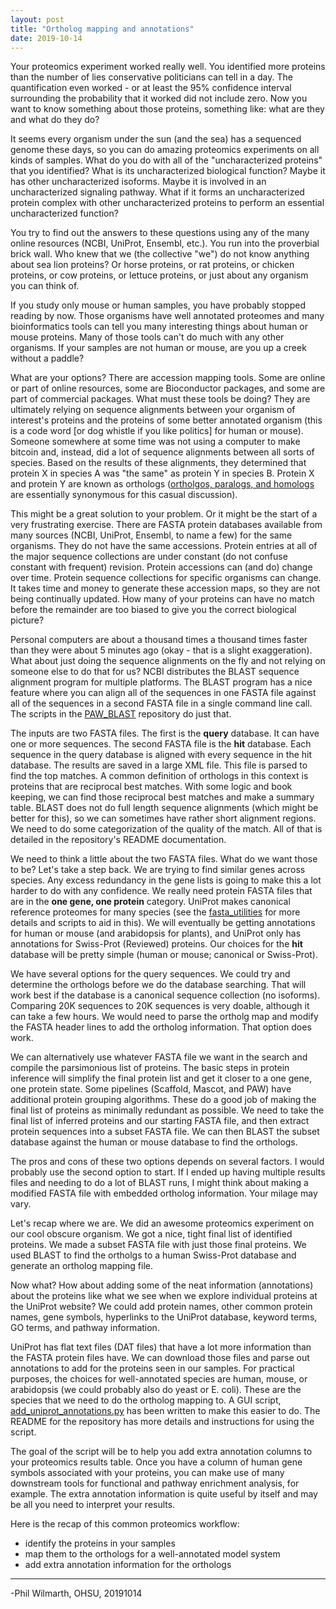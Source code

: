 ```yaml
---
layout: post
title: "Ortholog mapping and annotations"
date: 2019-10-14
---
```


Your proteomics experiment worked really well. You identified more proteins than the number of lies conservative politicians can tell in a day. The quantification even worked - or at least the 95% confidence interval surrounding the probability that it worked did not include zero. Now you want to know something about those proteins, something like: what are they and what do they do?

It seems every organism under the sun (and the sea) has a sequenced genome these days, so you can do amazing proteomics experiments on all kinds of samples. What do you do with all of the "uncharacterized proteins" that you identified? What is its uncharacterized biological function? Maybe it has other uncharacterized isoforms. Maybe it is involved in an uncharacterized signaling pathway. What if it forms an uncharacterized protein complex with other uncharacterized proteins to perform an essential uncharacterized function?

You try to find out the answers to these questions using any of the many online resources (NCBI, UniProt, Ensembl, etc.). You run into the proverbial brick wall. Who knew that we (the collective "we") do not know anything about sea lion proteins? Or horse proteins, or rat proteins, or chicken proteins, or cow proteins, or lettuce proteins, or just about any organism you can think of.

If you study only mouse or human samples, you have probably stopped reading by now. Those organisms have well annotated proteomes and many bioinformatics tools can tell you many interesting things about human or mouse proteins. Many of those tools can't do much with any other organisms. If your samples are not human or mouse, are you up a creek without a paddle?

What are your options? There are accession mapping tools. Some are online or part of online resources, some are Bioconductor packages, and some are part of commercial packages. What must these tools be doing? They are ultimately relying on sequence alignments between your organism of interest's proteins and the proteins of some better annotated organism (this is a code word [or dog whistle if you like politics] for human or mouse). Someone somewhere at some time was not using a computer to make bitcoin and, instead, did a lot of sequence alignments between all sorts of species. Based on the results of these alignments, they determined that protein X in species A was "the same" as protein Y in species B. Protein X and protein Y are known as orthologs ([ortholgos, paralogs, and homologs](https://biology.stackexchange.com/questions/4962/what-is-the-difference-between-orthologs-paralogs-and-homologs) are essentially synonymous for this casual discussion).

This might be a great solution to your problem. Or it might be the start of a very frustrating exercise. There are FASTA protein databases available from many sources (NCBI, UniProt, Ensembl, to name a few) for the same organisms. They do not have the same accessions. Protein entries at all of the major sequence collections are under constant (do not confuse constant with frequent) revision. Protein accessions can (and do) change over time. Protein sequence collections for specific organisms can change. It takes time and money to generate these accession maps, so they are not being continually updated. How many of your proteins can have no match before the remainder are too biased to give you the correct biological picture?

Personal computers are about a thousand times a thousand times faster than they were about 5 minutes ago (okay - that is a slight exaggeration). What about just doing the sequence alignments on the fly and not relying on someone else to do that for us? NCBI distributes the BLAST sequence alignment program for multiple platforms. The BLAST program has a nice feature where you can align all of the sequences in one FASTA file against all of the sequences in a second FASTA file in a single command line call. The scripts in the [PAW_BLAST](https://github.com/pwilmart/PAW_BLAST) repository do just that.

The inputs are two FASTA files. The first is the **query** database. It can have one or more sequences. The second FASTA file is the **hit** database. Each sequence in the query database is aligned with every sequence in the hit database. The results are saved in a large XML file. This file is parsed to find the top matches. A common definition of orthologs in this context is proteins that are reciprocal best matches. With some logic and book keeping, we can find those reciprocal best matches and make a summary table. BLAST does not do full length sequence alignments (which might be better for this), so we can sometimes have rather short alignment regions. We need to do some categorization of the quality of the match. All of that is detailed in the repository's README documentation.

We need to think a little about the two FASTA files. What do we want those to be? Let's take a step back. We are trying to find similar genes across species. Any excess redundancy in the gene lists is going to make this a lot harder to do with any confidence. We really need protein FASTA files that are in the **one gene, one protein** category. UniProt makes canonical reference proteomes for many species (see the [fasta_utilities](https://github.com/pwilmart/fasta_utilities) for more details and scripts to aid in this). We will eventually be getting annotations for human or mouse (and arabidopsis for plants), and UniProt only has annotations for Swiss-Prot (Reviewed) proteins. Our choices for the **hit** database will be pretty simple (human or mouse; canonical or Swiss-Prot).

We have several options for the query sequences. We could try and determine the orthologs before we do the database searching. That will work best if the database is a canonical sequence collection (no isoforms). Comparing 20K sequences to 20K sequences is very doable, although it can take a few hours. We would need to parse the ortholg map and modify the FASTA header lines to add the ortholog information. That option does work.

We can alternatively use whatever FASTA file we want in the search and compile the parsimonious list of proteins. The basic steps in protein inference will simplify the final protein list and get it closer to a one gene, one protein state. Some pipelines (Scaffold, Mascot, and PAW) have additional protein grouping algorithms. These do a good job of making the final list of proteins as minimally redundant as possible. We need to take the final list of inferred proteins and our starting FASTA file, and then extract protein sequences into a subset FASTA file. We can then BLAST the subset database against the human or mouse database to find the orthologs.

The pros and cons of these two options depends on several factors. I would probably use the second option to start. If I ended up having multiple results files and needing to do a lot of BLAST runs, I might think about making a modified FASTA file with embedded ortholog information. Your milage may vary.

Let's recap where we are. We did an awesome proteomics experiment on our cool obscure organism. We got a nice, tight final list of identified proteins. We made a subset FASTA file with just those final proteins. We used BLAST to find the ortholgs to a human Swiss-Prot database and generate an ortholog mapping file.

Now what? How about adding some of the neat information (annotations) about the proteins like what we see when we explore individual proteins at the UniProt website? We could add protein names, other common protein names, gene symbols, hyperlinks to the UniProt database, keyword terms, GO terms, and pathway information.

UniProt has flat text files (DAT files) that have a lot more information than the FASTA protein files have. We can download those files and parse out annotations to add for the proteins seen in our samples. For practical purposes, the choices for well-annotated species are human, mouse, or arabidopsis (we could probably also do yeast or E. coli). These are the species that we need to do the ortholog mapping to. A GUI script, [add_uniprot_annotations.py](https://github.com/pwilmart/annotations) has been written to make this easier to do. The README for the repository has more details and instructions for using the script.

The goal of the script will be to help you add extra annotation columns to your proteomics results table. Once you have a column of human gene symbols associated with your proteins, you can make use of many downstream tools for functional and pathway enrichment analysis, for example. The extra annotation information is quite useful by itself and may be all you need to interpret your results.

Here is the recap of this common proteomics workflow:

- identify the proteins in your samples
- map them to the orthologs for a well-annotated model system
- add extra annotation information for the orthologs

---

-Phil Wilmarth, OHSU, 20191014    
